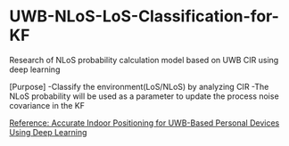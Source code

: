 # UWB-NLoS-LoS-Classification-for-KF
Research of NLoS probability calculation model based on UWB CIR using deep learning

[Purpose]
-Classify the environment(LoS/NLoS) by analyzing CIR
-The NLoS probability will be used as a parameter to update the process noise covariance in the KF

[Reference: Accurate Indoor Positioning for UWB-Based Personal Devices Using Deep Learning](https://ieeexplore.ieee.org/document/10054386)
